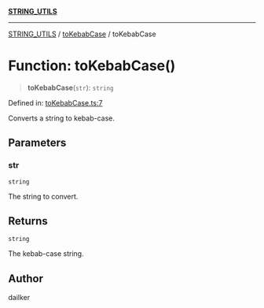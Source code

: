[**STRING_UTILS**](../../README.md)

***

[STRING_UTILS](../../README.md) / [toKebabCase](../README.md) / toKebabCase

# Function: toKebabCase()

> **toKebabCase**(`str`): `string`

Defined in: [toKebabCase.ts:7](https://github.com/dailker/everyutil/blob/a38b917744ea3f7e26fe7f9c999b904bd0535dcb/src/string/toKebabCase.ts#L7)

Converts a string to kebab-case.

## Parameters

### str

`string`

The string to convert.

## Returns

`string`

The kebab-case string.

## Author

dailker
